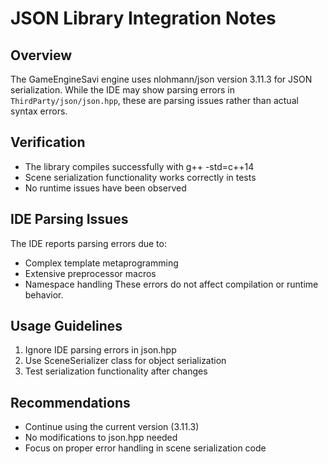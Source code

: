 # JSON Library Integration Notes

## Overview
The GameEngineSavi engine uses nlohmann/json version 3.11.3 for JSON serialization. While the IDE may show parsing errors in `ThirdParty/json/json.hpp`, these are parsing issues rather than actual syntax errors.

## Verification
- The library compiles successfully with g++ -std=c++14
- Scene serialization functionality works correctly in tests
- No runtime issues have been observed

## IDE Parsing Issues
The IDE reports parsing errors due to:
- Complex template metaprogramming
- Extensive preprocessor macros
- Namespace handling
These errors do not affect compilation or runtime behavior.

## Usage Guidelines
1. Ignore IDE parsing errors in json.hpp
2. Use SceneSerializer class for object serialization
3. Test serialization functionality after changes

## Recommendations
- Continue using the current version (3.11.3)
- No modifications to json.hpp needed
- Focus on proper error handling in scene serialization code
